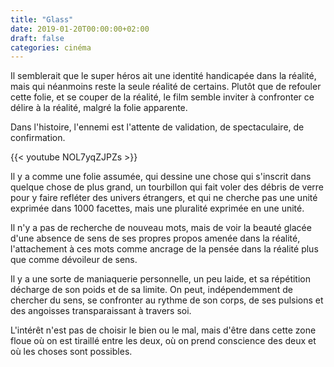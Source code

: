 ```yaml
---
title: "Glass"
date: 2019-01-20T00:00:00+02:00
draft: false
categories: cinéma
---
```


Il semblerait que le super héros ait une identité handicapée dans la réalité, mais qui néanmoins reste la seule réalité de certains. Plutôt que de refouler cette folie, et se couper de la réalité, le film semble inviter à confronter ce délire à la réalité, malgré la folie apparente.

Dans l'histoire, l'ennemi est l'attente de validation, de spectaculaire, de confirmation.


{{< youtube NOL7yqZJPZs >}}

Il y a comme une folie assumée, qui dessine une chose qui s'inscrit dans quelque chose de plus grand, un tourbillon qui fait voler des débris de verre pour y faire refléter des univers étrangers, et qui ne cherche pas une unité exprimée dans 1000 facettes, mais une pluralité exprimée en une unité.

Il n'y a pas de recherche de nouveau mots, mais de voir la beauté glacée d'une absence de sens de ses propres propos amenée dans la réalité, l'attachement à ces mots comme ancrage de la pensée dans la réalité plus que comme dévoileur de sens.

Il y a une sorte de maniaquerie personnelle, un peu laide, et sa répétition décharge de son poids et de sa limite. On peut, indépendemment de chercher du sens, se confronter au rythme de son corps, de ses pulsions et des angoisses transparaissant à travers soi.

L'intérêt n'est pas de choisir le bien ou le mal, mais d'être dans cette zone floue où on est tiraillé entre les deux, où on prend conscience des deux et où les choses sont possibles.
